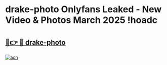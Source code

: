 # drake-photo Onlyfans Leaked - New Video & Photos March 2025 !hoadc

# <h2><a href="https://54lqwr.iuczelnia.edu.pl?title=drake-photo&ref=hoadc">🔗👉 🔴 drake-photo</a></h2>

[![acn](https://github.com/user-attachments/assets/0f9c940e-d8b0-45ae-aac7-cd30a18b3e1c)](https://54lqwr.iuczelnia.edu.pl?title=drake-photo&ref=hoadc)

